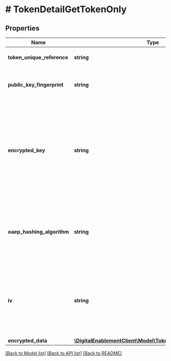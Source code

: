 # # TokenDetailGetTokenOnly

## Properties

Name | Type | Description | Notes
------------ | ------------- | ------------- | -------------
**token_unique_reference** | **string** | Globally unique identifier for the Token, as assigned by MDES. | [optional]
**public_key_fingerprint** | **string** | The certificate fingerprint identifying the public key used to encrypt the ephemeral AES key. | [optional]
**encrypted_key** | **string** | One-time use AES key encrypted by the MasterCard public key (as identified by &#39;publicKeyFingerprint&#39;) using the OAEP or RSA Encryption Standard PKCS #1 v1.5 scheme (depending on the value of &#39;oaepHashingAlgorithm&#39;. Requirement is for a 128-bit key (with 256-bit key supported as an option). | [optional]
**oaep_hashing_algorithm** | **string** | Hashing algorithm used with the OAEP scheme. If omitted, then the RSA Encryption Standard PKCS #1 v1.5 will be used. Must be either &#39;SHA256&#39; (Use the SHA-256 algorithm) or &#39;SHA512&#39; (Use the SHA-512 algorithm). | [optional]
**iv** | **string** | It is recommended to supply a random initialization vector when encrypting the data using the one-time use AES key. Must be exactly 16 bytes (32 character hex string) to match the block size. Hex-encoded data (case-insensitive). | [optional]
**encrypted_data** | [**\DigitalEnablementClient\Model\TokenDetailDataGetTokenOnly**](TokenDetailDataGetTokenOnly.md) |  | [optional]

[[Back to Model list]](../../README.md#models) [[Back to API list]](../../README.md#endpoints) [[Back to README]](../../README.md)
